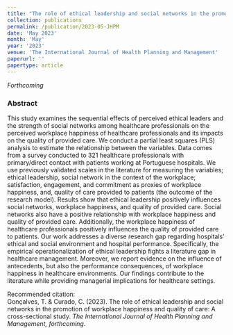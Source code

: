 ```yaml
---
title: "The role of ethical leadership and social networks in the promotion of workplace happiness and quality of care: A cross-sectional study"
collection: publications
permalink: /publication/2023-05-JHPM
date: 'May 2023'
month: 'May'
year: '2023' 
venue: 'The International Journal of Health Planning and Management'
paperurl: ''
papertype: article
---
```

*Forthcoming*
### Abstract
This study examines the sequential effects of perceived ethical leaders and the strength of social networks among healthcare professionals on the perceived workplace happiness of healthcare professionals and its impacts on the quality of provided care. We conduct a partial least squares (PLS) analysis to estimate the relationship between the variables. Data comes from a survey conducted to 321 healthcare professionals with primary/direct contact with patients working at Portuguese hospitals.  We use previously validated scales in the literature for measuring the variables; ethical leadership, social network in the context of the workplace; satisfaction, engagement, and commitment as proxies of workplace happiness, and, quality of care provided to patients (the outcome of the research model). Results show that ethical leadership positively influences social networks, workplace happiness, and quality of provided care. Social networks also have a positive relationship with workplace happiness and quality of provided care. Additionally, the workplace happiness of healthcare professionals positively influences the quality of provided care to patients. Our work addresses a diverse research gap regarding hospitals’ ethical and social environment and hospital performance. Specifically, the empirical operationalization of ethical leadership fights a literature gap in healthcare management. Moreover, we report evidence on the influence of antecedents, but also the performance consequences, of workplace happiness in healthcare environments. Our findings contribute to the literature while providing managerial implications for healthcare settings. 

Recommended citation:<br>
Gonçalves, T. & Curado, C. (2023). The role of ethical leadership and social networks in the promotion of workplace happiness and quality of care: A cross-sectional study. <em>The International Journal of Health Planning and Management, forthcoming</em>.